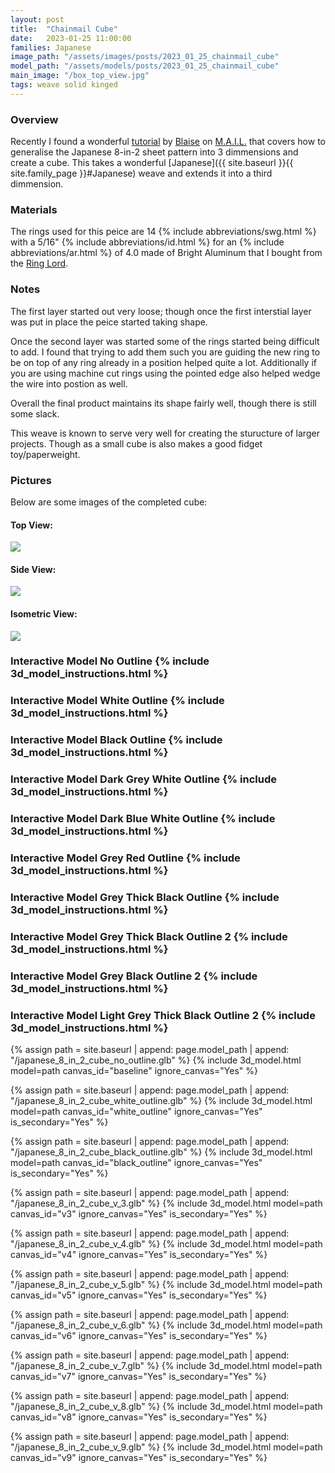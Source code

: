 ```yaml
---
layout: post
title:  "Chainmail Cube"
date:   2023-01-25 11:00:00
families: Japanese
image_path: "/assets/images/posts/2023_01_25_chainmail_cube"
model_path: "/assets/models/posts/2023_01_25_chainmail_cube"
main_image: "/box_top_view.jpg"
tags: weave solid kinged
---
```


### Overview

Recently I found a wonderful [tutorial](https://www.mailleartisans.org/articles/articledisplay.php?key=145) by [Blaise](https://www.mailleartisans.org/members/memberdisplay.php?key=249) on [M.A.I.L.](https://www.mailleartisans.org/) that covers how to generalise the Japanese 8-in-2 sheet pattern into 3 dimmensions and create a cube. This takes a wonderful [Japanese]({{ site.baseurl }}{{ site.family_page }}#Japanese) weave and extends it into a third dimmension.

### Materials

The rings used for this peice are 14 {% include abbreviations/swg.html %} with a 5/16" {% include abbreviations/id.html %} for an {% include abbreviations/ar.html %} of 4.0 made of Bright Aluminum that I bought from the [Ring Lord](https://theringlord.com/).

### Notes

The first layer started out very loose; though once the first interstial layer was put in place the peice started taking shape.

Once the second layer was started some of the rings started being difficult to add. I found that trying to add them such you are guiding the new ring to be on top of any ring already in a position helped quite a lot. Additionally if you are using machine cut rings using the pointed edge also helped wedge the wire into postion as well.

Overall the final product maintains its shape fairly well, though there is still some slack.

This weave is known to serve very well for creating the sturucture of larger projects. Though as a small cube is also makes a good fidget toy/paperweight.

### Pictures

Below are some images of the completed cube:

#### Top View:

<img style="max-width: min(500px, 100%)" src="{{ site.baseurl }}{{ page.image_path }}/box_top_view.jpg">

#### Side View:

<img style="max-width: min(500px, 100%)" src="{{ site.baseurl }}{{ page.image_path }}/box_side_view.jpg">

#### Isometric View:

<img style="max-width: min(500px, 100%)" src="{{ site.baseurl }}{{ page.image_path }}/box_isometric_view.jpg">


### Interactive Model No Outline {% include 3d_model_instructions.html %}

<canvas class="model_canvas" id="baseline"></canvas>

### Interactive Model White Outline {% include 3d_model_instructions.html %}

<canvas class="model_canvas" id="white_outline"></canvas>


### Interactive Model Black Outline {% include 3d_model_instructions.html %}

<canvas class="model_canvas" id="black_outline"></canvas>


### Interactive Model Dark Grey White Outline {% include 3d_model_instructions.html %}

<canvas class="model_canvas" id="v3"></canvas>


### Interactive Model Dark Blue White Outline {% include 3d_model_instructions.html %}

<canvas class="model_canvas" id="v4"></canvas>


### Interactive Model Grey Red Outline {% include 3d_model_instructions.html %}

<canvas class="model_canvas" id="v5"></canvas>


### Interactive Model Grey Thick Black Outline {% include 3d_model_instructions.html %}

<canvas class="model_canvas" id="v6"></canvas>


### Interactive Model Grey Thick Black Outline 2 {% include 3d_model_instructions.html %}

<canvas class="model_canvas" id="v7"></canvas>


### Interactive Model Grey Black Outline 2 {% include 3d_model_instructions.html %}

<canvas class="model_canvas" id="v8"></canvas>


### Interactive Model Light Grey Thick Black Outline 2 {% include 3d_model_instructions.html %}

<canvas class="model_canvas" id="v9"></canvas>


{% assign path = site.baseurl | append: page.model_path | append: "/japanese_8_in_2_cube_no_outline.glb" %}
{% include  3d_model.html model=path canvas_id="baseline" ignore_canvas="Yes" %}

{% assign path = site.baseurl | append: page.model_path | append: "/japanese_8_in_2_cube_white_outline.glb" %}
{% include  3d_model.html model=path canvas_id="white_outline" ignore_canvas="Yes" is_secondary="Yes" %}

{% assign path = site.baseurl | append: page.model_path | append: "/japanese_8_in_2_cube_black_outline.glb" %}
{% include  3d_model.html model=path canvas_id="black_outline" ignore_canvas="Yes" is_secondary="Yes" %}

{% assign path = site.baseurl | append: page.model_path | append: "/japanese_8_in_2_cube_v_3.glb" %}
{% include  3d_model.html model=path canvas_id="v3" ignore_canvas="Yes" is_secondary="Yes" %}

{% assign path = site.baseurl | append: page.model_path | append: "/japanese_8_in_2_cube_v_4.glb" %}
{% include  3d_model.html model=path canvas_id="v4" ignore_canvas="Yes" is_secondary="Yes" %}

{% assign path = site.baseurl | append: page.model_path | append: "/japanese_8_in_2_cube_v_5.glb" %}
{% include  3d_model.html model=path canvas_id="v5" ignore_canvas="Yes" is_secondary="Yes" %}

{% assign path = site.baseurl | append: page.model_path | append: "/japanese_8_in_2_cube_v_6.glb" %}
{% include  3d_model.html model=path canvas_id="v6" ignore_canvas="Yes" is_secondary="Yes" %}

{% assign path = site.baseurl | append: page.model_path | append: "/japanese_8_in_2_cube_v_7.glb" %}
{% include  3d_model.html model=path canvas_id="v7" ignore_canvas="Yes" is_secondary="Yes" %}

{% assign path = site.baseurl | append: page.model_path | append: "/japanese_8_in_2_cube_v_8.glb" %}
{% include  3d_model.html model=path canvas_id="v8" ignore_canvas="Yes" is_secondary="Yes" %}

{% assign path = site.baseurl | append: page.model_path | append: "/japanese_8_in_2_cube_v_9.glb" %}
{% include  3d_model.html model=path canvas_id="v9" ignore_canvas="Yes" is_secondary="Yes" %}
